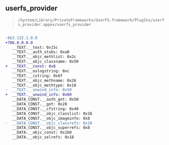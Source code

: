## userfs_provider

> `/System/Library/PrivateFrameworks/UserFS.framework/PlugIns/userfs_provider.appex/userfs_provider`

```diff

-663.122.1.0.0
+706.0.0.0.0
   __TEXT.__text: 0x15c
   __TEXT.__auth_stubs: 0xa0
   __TEXT.__objc_methlist: 0x2c
   __TEXT.__objc_classname: 0x50
+  __TEXT.__const: 0x8
   __TEXT.__oslogstring: 0xc
   __TEXT.__cstring: 0x6f
   __TEXT.__objc_methname: 0x26
   __TEXT.__objc_methtype: 0x10
-  __TEXT.__unwind_info: 0x50
+  __TEXT.__unwind_info: 0x60
   __DATA_CONST.__auth_got: 0x50
   __DATA_CONST.__got: 0x28
   __DATA_CONST.__cfstring: 0x40
   __DATA_CONST.__objc_classlist: 0x18
   __DATA_CONST.__objc_imageinfo: 0x8
-  __DATA_CONST.__objc_classrefs: 0x10
   __DATA_CONST.__objc_superrefs: 0x8
   __DATA.__objc_const: 0x1b0
   __DATA.__objc_selrefs: 0x18

```
